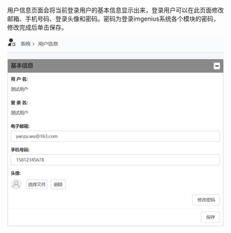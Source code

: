 
用户信息页面会将当前登录用户的基本信息显示出来，登录用户可以在此页面修改邮箱、手机号码、登录头像和密码。密码为登录imgenius系统各个模块的密码，修改完成后单击保存。

![web](/static/docimg/yonghuxinxi.png)